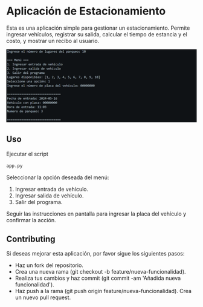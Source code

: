# Aplicación de Estacionamiento


Esta es una aplicación simple para gestionar un estacionamiento. Permite ingresar vehículos, registrar su salida, calcular el tiempo de estancia y el costo, y mostrar un recibo al usuario.

![Ejemplo de imagen local](img.png)
## Uso
Ejecutar el script 
```bash
app.py
```
Seleccionar la opción deseada del menú:
1. Ingresar entrada de vehículo.
2. Ingresar salida de vehículo.
3. Salir del programa.

Seguir las instrucciones en pantalla para ingresar la placa del vehículo y confirmar la acción.



## Contributing 

Si deseas mejorar esta aplicación, por favor sigue los siguientes pasos:

- Haz un fork del repositorio.
- Crea una nueva rama (git checkout -b feature/nueva-funcionalidad).
 - Realiza tus cambios y haz commit (git commit -am 'Añadida nueva funcionalidad').
- Haz push a la rama (git push origin feature/nueva-funcionalidad).
Crea un nuevo pull request.
